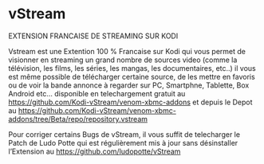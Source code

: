 # vStream
EXTENSION FRANCAISE DE STREAMING SUR KODI

Vstream est une Extention 100 % Francaise sur Kodi qui vous permet de visionner en streaming un grand nombre de sources video 
(comme la télévision, les films, les séries, les mangas, les documentaires, etc..) il vous est même possible de télécharger certaine source, 
de les mettre en favoris ou de voir la bande annonce à regarder sur PC, Smartphne, Tablette, Box Android etc... 
disponible en telechargement gratuit au https://github.com/Kodi-vStream/venom-xbmc-addons
et depuis le Depot au https://github.com/Kodi-vStream/venom-xbmc-addons/tree/Beta/repo/repository.vstream

Pour corriger certains Bugs de vStream, il vous suffit de telecharger le Patch de Ludo Potte
qui est régulièrement mis à jour sans désinstaller l’Extension au https://github.com/ludopotte/vStream

